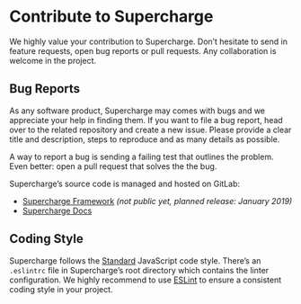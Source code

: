 # Contribute to Supercharge
We highly value your contribution to Supercharge. Don’t hesitate to send in feature requests, open bug reports or pull requests. Any collaboration is welcome in the project.


## Bug Reports
As any software product, Supercharge may comes with bugs and we appreciate your help in finding them. If you want to file a bug report, head over to the related repository and create a new issue. Please provide a clear title and description, steps to reproduce and as many details as possible.

A way to report a bug is sending a failing test that outlines the problem. Even better: open a pull request that solves the the bug.

Supercharge’s source code is managed and hosted on GitLab:

- [Supercharge Framework](https://gitlab.com/futurestudio-Supercharge/Supercharge) *(not public yet, planned release: January 2019)*
- [Supercharge Docs](https://gitlab.com/futurestudio-Supercharge/docs)


## Coding Style
Supercharge follows the [Standard](https://standardjs.com/) JavaScript code style. There’s an `.eslintrc` file in Supercharge’s root directory which contains the linter configuration. We highly recommend to use [ESLint](https://eslint.org/) to ensure a consistent coding style in your project.
